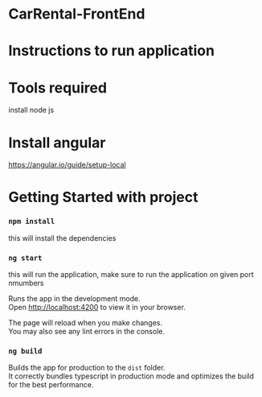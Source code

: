 # CarRental-FrontEnd
# Instructions to run application

# Tools required
install node js
# Install angular 
https://angular.io/guide/setup-local


# Getting Started with project 

### `npm install`
this will install the dependencies

### `ng start`

this will run the application, make sure to run the application on given port nmumbers 

Runs the app in the development mode.\
Open [http://localhost:4200](http://localhost:4200) to view it in your browser.

The page will reload when you make changes.\
You may also see any lint errors in the console.


### `ng build`

Builds the app for production to the `dist` folder.\
It correctly bundles typescript in production mode and optimizes the build for the best performance.
